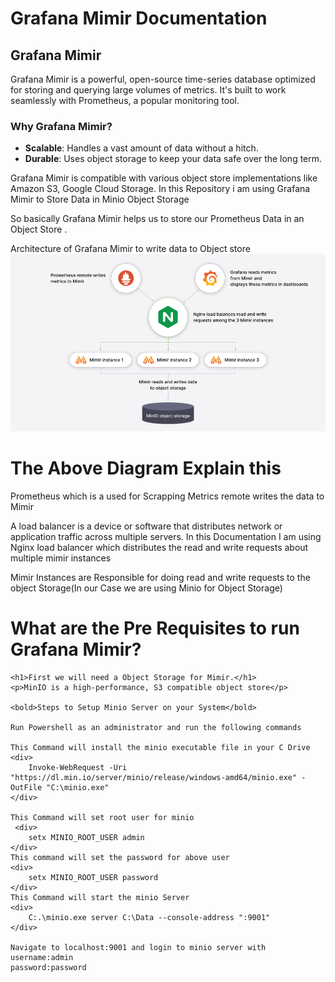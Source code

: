 <h1>Grafana Mimir Documentation</h1>

## Grafana Mimir

Grafana Mimir is a powerful, open-source time-series database optimized for storing and querying large volumes of metrics. It's built to work seamlessly with Prometheus, a popular monitoring tool.

### Why Grafana Mimir?
- **Scalable**: Handles a vast amount of data without a hitch.
- **Durable**: Uses object storage to keep your data safe over the long term.

Grafana Mimir is compatible with various object store implementations like  Amazon S3, Google Cloud Storage.
In this Repository i am using Grafana Mimir to Store Data in Minio Object Storage

So basically Grafana Mimir helps us to store our Prometheus Data in an Object Store .

<bold>Architecture of Grafana Mimir to write data to Object store</bold>
<img src="./images/tutorial-architecture.png"/>

<h1>The Above Diagram Explain this</h1>

<div>
    <p>Prometheus which is a used for Scrapping Metrics remote writes the data to Mimir</p>
    <p>A load balancer is a device or software that distributes network or application traffic across multiple servers.
    In this Documentation I am using Nginx load balancer which distributes the read and write requests about multiple mimir instances
    </p>
    <p>Mimir Instances are Responsible for doing read and write requests to the object Storage(In our Case we are using Minio for Object Storage)</p>
</div>

<h1>What are the Pre Requisites to run Grafana Mimir?</h1>


    <h1>First we will need a Object Storage for Mimir.</h1>
    <p>MinIO is a high-performance, S3 compatible object store</p>

    <bold>Steps to Setup Minio Server on your System</bold>
    
    Run Powershell as an administrator and run the following commands

    This Command will install the minio executable file in your C Drive
    <div>
        Invoke-WebRequest -Uri "https://dl.min.io/server/minio/release/windows-amd64/minio.exe" -OutFile "C:\minio.exe"
    </div>
    
    This Command will set root user for minio
     <div>
        setx MINIO_ROOT_USER admin
    </div>
    This command will set the password for above user 
    <div>
        setx MINIO_ROOT_USER password
    </div>
    This Command will start the minio Server
    <div>
        C:.\minio.exe server C:\Data --console-address ":9001"
    </div>

    Navigate to localhost:9001 and login to minio server with 
    username:admin
    password:password

